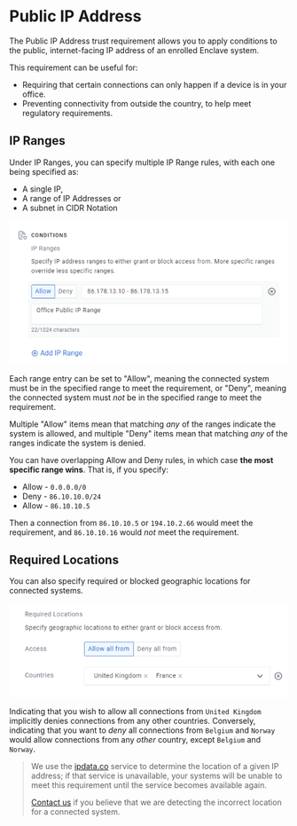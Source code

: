 # Public IP Address

The Public IP Address trust requirement allows you to apply conditions to the public, internet-facing IP address of an enrolled Enclave system.

This requirement can be useful for:

- Requiring that certain connections can only happen if a device is in your office.
- Preventing connectivity from outside the country, to help meet regulatory requirements.

## IP Ranges

Under IP Ranges, you can specify multiple IP Range rules, with each one being specified as:

- A single IP,
- A range of IP Addresses or
- A subnet in CIDR Notation

![](images/public-ip-address-office-range.png)

Each range entry can be set to "Allow", meaning the connected system must be in the specified range to meet the requirement, or "Deny", meaning the connected system must *not* be in the specified range to meet the requirement.

Multiple "Allow" items mean that matching *any* of the ranges indicate the system is allowed, and multiple "Deny" items mean that matching *any* of the ranges indicate the system is denied.

You can have overlapping Allow and Deny rules, in which case **the most specific range wins**. That is, if you specify:

- Allow - `0.0.0.0/0`
- Deny - `86.10.10.0/24`
- Allow - `86.10.10.5`

Then a connection from `86.10.10.5` or `194.10.2.66` would meet the requirement, and `86.10.10.16` would *not* meet the requirement.

## Required Locations

You can also specify required or blocked geographic locations for connected systems.

![Required IP Address Locations](images/public-ip-address-locations.png)

Indicating that you wish to allow all connections from `United Kingdom` implicitly denies connections from any other countries. Conversely, indicating that you want to *deny* all connections from `Belgium` and `Norway` would allow connections from any *other* country, except `Belgium` and `Norway`.

> We use the [ipdata.co](https://ipdata.co) service to determine the location of a given IP address; if that service is unavailable, your systems will be unable to meet this requirement until the service becomes available again.
> 
> [Contact us](../../support/community-support.md) if you believe that we are detecting the incorrect location for a connected system.



